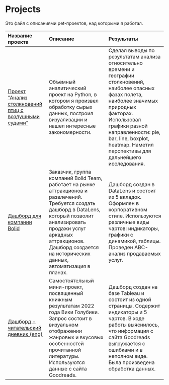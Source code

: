 # Projects

Это файл с описаниями pet-проектов, над которыми я работал.


| Название проекта | Описание | Результаты |
| :------ | :------ | :------ |
|[Проект "Анализ столкновений птиц с воздушными судами"](/bird_strikes_python_project/) | Объемный аналитический проект на Python, в котором я произвел обработку сырых данных, построил визуализации и нашел интересные закономерности. | Сделал выводы по результатам анализа относительно времени и географии столкновений, наиболее опасных фазах полета, наиболее значимых природных факторах. Использовал графики разной направленности: pie, bar, line, boxplot, heatmap. Наметил перспективы для дальнейшего исследования. |
| [Дашборд для компании Bolid](/arcades_datalens_dashboard/) | Заказчик, группа компаний Bolid Team, работает на рынке аттракционов и развлечений. Требуется создать дашборд в DataLens, который позволит анализировать продажи услуг аркадных аттракционов. Дашборд создается на исторических данных, автоматизация в планах. | Дашборд создан в DataLens и состоит из 5 вкладок. Оформлен в корпоративном стиле. Используются различные виды чартов: индикаторы, графики с динамикой, таблицы. Проведен ABC-анализ продаваемых услуг. |
|[Дашборд - читательский дневник (eng)](/book_diary_tableau_dashboard/)| Самостоятельный мини-проект, посвященный книжным результатам 2022 года Вики Голубики. Запрос состоит в визуальном отображении жанровых и вкусовых особенностей прочитанной литературы. Используются данные с сайта Goodreads. | Дашборд создан на базе Tableau и состоит из одной страницы. Содержит индикаторы и 5 чартов. В ходе работы выяснилось, что информация с сайта Goodreads выгружается с ошибками и в неполном виде. Была произведена обработка данных.|